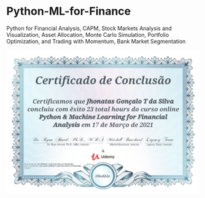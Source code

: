 # Python-ML-for-Finance


Python for Financial Analysis, CAPM, Stock Markets Analysis and Visualization, Asset Allocation, Monte Carlo Simulation, Portfolio Optimization, and Trading with Momentum, Bank Market Segmentation


![](Images/Certificate.jpg)